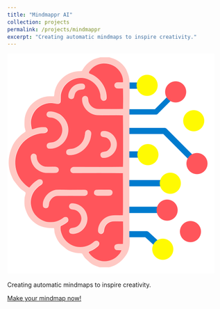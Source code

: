 ```yaml
---
title: "Mindmappr AI"
collection: projects
permalink: /projects/mindmappr
excerpt: "Creating automatic mindmaps to inspire creativity."
---
```


![Mindmappr AI logo](/images/mindmappr.png)

Creating automatic mindmaps to inspire creativity.

[Make your mindmap now!](http://mindmappr.ai/)
